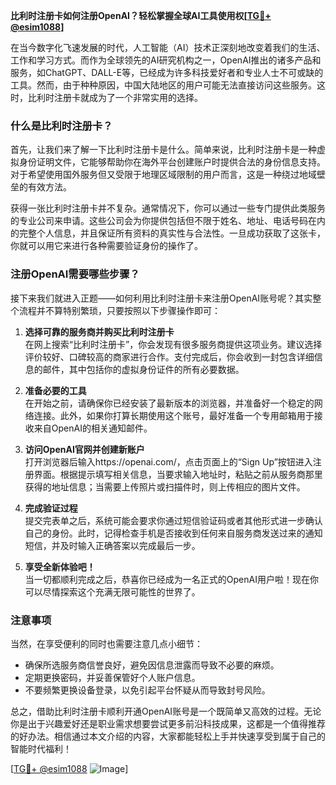 **比利时注册卡如何注册OpenAI？轻松掌握全球AI工具使用权[[TG💪+ @esim1088](https://t.me/s/esim1088)]**

在当今数字化飞速发展的时代，人工智能（AI）技术正深刻地改变着我们的生活、工作和学习方式。而作为全球领先的AI研究机构之一，OpenAI推出的诸多产品和服务，如ChatGPT、DALL-E等，已经成为许多科技爱好者和专业人士不可或缺的工具。然而，由于种种原因，中国大陆地区的用户可能无法直接访问这些服务。这时，比利时注册卡就成为了一个非常实用的选择。

### 什么是比利时注册卡？

首先，让我们来了解一下比利时注册卡是什么。简单来说，比利时注册卡是一种虚拟身份证明文件，它能够帮助你在海外平台创建账户时提供合法的身份信息支持。对于希望使用国外服务但又受限于地理区域限制的用户而言，这是一种绕过地域壁垒的有效方法。

获得一张比利时注册卡并不复杂。通常情况下，你可以通过一些专门提供此类服务的专业公司来申请。这些公司会为你提供包括但不限于姓名、地址、电话号码在内的完整个人信息，并且保证所有资料的真实性与合法性。一旦成功获取了这张卡，你就可以用它来进行各种需要验证身份的操作了。

### 注册OpenAI需要哪些步骤？

接下来我们就进入正题——如何利用比利时注册卡来注册OpenAI账号呢？其实整个流程并不算特别繁琐，只要按照以下步骤操作即可：

1. **选择可靠的服务商并购买比利时注册卡**  
   在网上搜索“比利时注册卡”，你会发现有很多服务商提供这项业务。建议选择评价较好、口碑较高的商家进行合作。支付完成后，你会收到一封包含详细信息的邮件，其中包括你的虚拟身份证件的所有必要数据。

2. **准备必要的工具**  
   在开始之前，请确保你已经安装了最新版本的浏览器，并准备好一个稳定的网络连接。此外，如果你打算长期使用这个账号，最好准备一个专用邮箱用于接收来自OpenAI的相关通知邮件。

3. **访问OpenAI官网并创建新账户**  
   打开浏览器后输入https://openai.com/，点击页面上的“Sign Up”按钮进入注册界面。根据提示填写相关信息，当要求输入地址时，粘贴之前从服务商那里获得的地址信息；当需要上传照片或扫描件时，则上传相应的图片文件。

4. **完成验证过程**  
   提交完表单之后，系统可能会要求你通过短信验证码或者其他形式进一步确认自己的身份。此时，记得检查手机是否接收到任何来自服务商发送过来的通知短信，并及时输入正确答案以完成最后一步。

5. **享受全新体验吧！**  
   当一切都顺利完成之后，恭喜你已经成为一名正式的OpenAI用户啦！现在你可以尽情探索这个充满无限可能性的世界了。

### 注意事项

当然，在享受便利的同时也需要注意几点小细节：
- 确保所选服务商信誉良好，避免因信息泄露而导致不必要的麻烦。
- 定期更换密码，并妥善保管好个人账户信息。
- 不要频繁更换设备登录，以免引起平台怀疑从而导致封号风险。

总之，借助比利时注册卡顺利开通OpenAI账号是一个既简单又高效的过程。无论你是出于兴趣爱好还是职业需求想要尝试更多前沿科技成果，这都是一个值得推荐的好办法。相信通过本文介绍的内容，大家都能轻松上手并快速享受到属于自己的智能时代福利！

[[TG💪+ @esim1088](https://t.me/s/esim1088) ![Image](https://i.postimg.cc/4NQfJmqS/Snipaste-2025-05-13-00-14-12.png)]